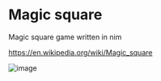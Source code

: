 # Magic square

Magic square game written in nim

<https://en.wikipedia.org/wiki/Magic_square>

![image](https://user-images.githubusercontent.com/40219740/143594685-0526e106-c707-407c-b9be-af1b68761154.png)
